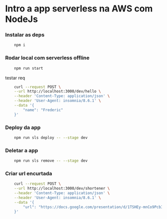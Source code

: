 # Intro a app serverless na AWS com NodeJs

### Instalar as deps
```bash
    npm i
```

### Rodar local com serverless offline
```bash
    npm run start
```
testar req
```bash
    curl --request POST \
    --url http://localhost:3000/dev/hello \
    --header 'Content-Type: application/json' \
    --header 'User-Agent: insomnia/8.6.1' \
    --data '{
        "name": "Frederic"
    }'
```

### Deploy da app
```bash
    npm run sls deploy -- --stage dev
```

### Deletar a app
```bash
    npm run sls remove -- --stage dev
```


### Criar url encurtada
```bash
    curl --request POST \
    --url http://localhost:3000/dev/shortener \
    --header 'Content-Type: application/json' \
    --header 'User-Agent: insomnia/8.6.1' \
    --data '{
        "url": "https://docs.google.com/presentation/d/1TSHEy-mnCo9PcbIchY43Na67zXHTDgvpqd6pocNJMtQ/edit?usp=sharing"
    }'
```